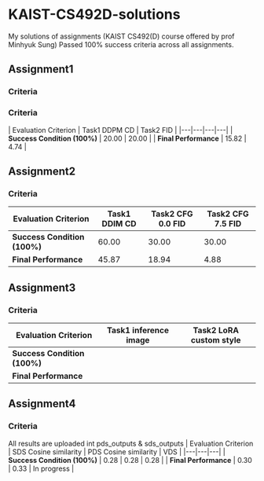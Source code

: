 # KAIST-CS492D-solutions
My solutions of assignments (KAIST CS492(D) course offered by prof Minhyuk Sung)
Passed 100% success criteria across all assignments.

## Assignment1
### Criteria
### Criteria
| Evaluation Criterion | Task1 DDPM CD | Task2 FID |
|---|---|---|---|
| **Success Condition \(100%\)** | 20.00 | 20.00 |
| **Final Performance**  | 15.82  | 4.74 |

## Assignment2
### Criteria
| Evaluation Criterion | Task1 DDIM CD | Task2 CFG 0.0 FID | Task2 CFG 7.5 FID |
|---|---|---|---|
| **Success Condition \(100%\)** | 60.00 | 30.00 | 30.00 |
| **Final Performance**  | 45.87  | 18.94 | 4.88 |

## Assignment3
### Criteria
| Evaluation Criterion | Task1 inference image | Task2 LoRA custom style |
|---|---|---|
| **Success Condition \(100%\)** |  |  |
| **Final Performance**  |  |  |

## Assignment4
### Criteria
All results are uploaded int pds_outputs & sds_outputs
| Evaluation Criterion | SDS Cosine similarity | PDS Cosine similarity | VDS |
|---|---|---|
| **Success Condition \(100%\)** | 0.28 | 0.28 | 0.28 |
| **Final Performance**  | 0.30 | 0.33 | In progress |
